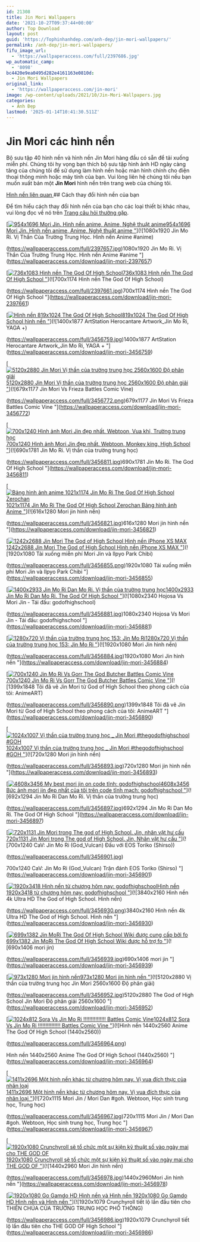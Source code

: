 ```yaml
---
id: 21308
title: Jin Mori Wallpapers
date: '2021-10-27T09:37:44+00:00'
author: Top Download
layout: post
guid: 'https://Tophinhanhdep.com/anh-dep/jin-mori-wallpapers/'
permalink: /anh-dep/jin-mori-wallpapers/
fifu_image_url:
  - 'https://wallpaperaccess.com/full/2397686.jpg'
wp_automatic_camp:
  - '8098'
bc4420e9ea0495d282e4161163e0810d:
  - Jin Mori Wallpapers
original_link:
  - 'https://wallpaperaccess.com/jin-mori'
image: /wp-content/uploads/2021/10/Jin-Mori-Wallpapers.jpg
categories:
  - Ảnh Đẹp
lastmod: '2025-01-14T10:41:30.511Z'
---
```

# Jin Mori các hình nền

Bộ sưu tập 40 hình nền và hình nền Jin Mori hàng đầu có sẵn để tải xuống miễn phí. Chúng tôi hy vọng bạn thích bộ sưu tập hình ảnh HD ngày càng tăng của chúng tôi để sử dụng làm hình nền hoặc màn hình chính cho điện thoại thông minh hoặc máy tính của bạn. Vui lòng liên hệ chúng tôi nếu bạn muốn xuất bản một **Jin Mori** hình nền trên trang web của chúng tôi.

[Hình nền liên quan ](#related) ## Cách thay đổi hình nền của bạn

Để tìm hiểu cách thay đổi hình nền của bạn cho các loại thiết bị khác nhau, vui lòng đọc về nó trên [Trang câu hỏi thường gặp](https://tophinhanhdep.com/faq/).

  
[[![954x1696 Mori Jin.  Hình nền anime, Anime, Nghệ thuật anime](https://wallpaperaccess.com/full/2397686.jpg)954x1696 Mori Jin. Hình nền anime, Anime, Nghệ thuật anime "](https://wallpaperaccess.com/download/jin-mori-2397686)](![1080x1920 Jin Mo Ri.  Vị Thần Của Trường Trung Học.  Hình nền Anime #anime)

(https://wallpaperaccess.com/full/2397657.jpg)1080x1920 Jin Mo Ri. Vị Thần Của Trường Trung Học. Hình nền Anime #anime "](https://wallpaperaccess.com/download/jin-mori-2397657)

[[![736x1083 Hình nền The God Of High School](https://wallpaperaccess.com/full/3456753.jpg)736x1083 Hình nền The God Of High School "](https://wallpaperaccess.com/download/jin-mori-3456753)](![700x1174 Hình nền The God Of High School)

(https://wallpaperaccess.com/full/2397661.jpg)700x1174 Hình nền The God Of High School "](https://wallpaperaccess.com/download/jin-mori-2397661)

[[![Hình nền 819x1024 The God Of High School](https://wallpaperaccess.com/full/3456758.jpg)819x1024 The God Of High School hình nền "](https://wallpaperaccess.com/download/jin-mori-3456758)](![1400x1877 ArtStation Herocantare Artwork_Jin Mo Ri, YAGA +)

(https://wallpaperaccess.com/full/3456759.jpg)1400x1877 ArtStation Herocantare Artwork\_Jin Mo Ri, YAGA + "](https://wallpaperaccess.com/download/jin-mori-3456759)

[[![5120x2880 Jin Mori Vị thần của trường trung học 2560x1600 Độ phân giải](https://wallpaperaccess.com/full/3456761.jpg)5120x2880 Jin Mori Vị thần của trường trung học 2560x1600 Độ phân giải "](https://wallpaperaccess.com/download/jin-mori-3456761)](![679x1177 Jin Mori Vs Frieza Battles Comic Vine)

(https://wallpaperaccess.com/full/3456772.png)679x1177 Jin Mori Vs Frieza Battles Comic Vine "](https://wallpaperaccess.com/download/jin-mori-3456772)

[[![700x1240 Hình ảnh Mori Jin đẹp nhất.  Webtoon, Vua khỉ, Trường trung học](https://wallpaperaccess.com/full/2397672.jpg)700x1240 Hình ảnh Mori Jin đẹp nhất. Webtoon, Monkey king, High School "](https://wallpaperaccess.com/download/jin-mori-2397672)](![690x1781 Jin Mo Ri.  Vị thần của trường trung học)

(https://wallpaperaccess.com/full/3456811.jpg)690x1781 Jin Mo Ri. The God Of High School "](https://wallpaperaccess.com/download/jin-mori-3456811)

[[![Bảng hình ảnh anime 1021x1174 Jin Mo Ri The God Of High School Zerochan](https://wallpaperaccess.com/full/3456813.png)1021x1174 Jin Mo Ri The God Of High School Zerochan Bảng hình ảnh Anime "](https://wallpaperaccess.com/download/jin-mori-3456813)](![616x1280 Mori jin hình nền)

(https://wallpaperaccess.com/full/3456821.jpg)616x1280 Mori jin hình nền "](https://wallpaperaccess.com/download/jin-mori-3456821)

[[![1242x2688 Jin Mori The God of High School Hình nền iPhone XS MAX](https://wallpaperaccess.com/full/3456843.jpg)1242x2688 Jin Mori The God of High School Hình nền iPhone XS MAX "](https://wallpaperaccess.com/download/jin-mori-3456843)](![1920x1080 Tải xuống miễn phí Mori Jin và Ilpyo Park Chibi)

(https://wallpaperaccess.com/full/3456855.png)1920x1080 Tải xuống miễn phí Mori Jin và Ilpyo Park Chibi "](https://wallpaperaccess.com/download/jin-mori-3456855)

[[![1400x2933 Jin Mo Ri Dan Mo Ri.  Vị thần của trường trung học](https://wallpaperaccess.com/full/3456879.png)1400x2933 Jin Mo Ri Dan Mo Ri. The God Of High School "](https://wallpaperaccess.com/download/jin-mori-3456879)](![1080x2340 Hojosa Vs Mori Jin - Tái đấu: godofhighschool)

(https://wallpaperaccess.com/full/3456881.jpg)1080x2340 Hojosa Vs Mori Jin - Tái đấu: godofhighschool "](https://wallpaperaccess.com/download/jin-mori-3456881)

[[![1280x720 Vị thần của trường trung học 153: Jin Mo Ri](https://wallpaperaccess.com/full/2397682.png)1280x720 Vị thần của trường trung học 153: Jin Mo Ri "](https://wallpaperaccess.com/download/jin-mori-2397682)](![1920x1080 Mori Jin hình nền)

(https://wallpaperaccess.com/full/3456884.jpg)1920x1080 Mori Jin hình nền "](https://wallpaperaccess.com/download/jin-mori-3456884)

[[![700x1240 Jin Mo Ri Vs Gorr The God Butcher Battles Comic Vine](https://wallpaperaccess.com/full/3456888.jpg)700x1240 Jin Mo Ri Vs Gorr The God Butcher Battles Comic Vine "](https://wallpaperaccess.com/download/jin-mori-3456888)](![1399x1848 Tôi đã vẽ Jin Mori từ God of High School theo phong cách của tôi: AnimeART)

(https://wallpaperaccess.com/full/3456890.png)1399x1848 Tôi đã vẽ Jin Mori từ God of High School theo phong cách của tôi: AnimeART "](https://wallpaperaccess.com/download/jin-mori-3456890)

[[![1024x1007 Vị thần của trường trung học _ Jin Mori #thegodofhighschool #GOH](https://wallpaperaccess.com/full/3456891.png)1024x1007 Vị thần của trường trung học \_ Jin Mori #thegodofhighschool #GOH "](https://wallpaperaccess.com/download/jin-mori-3456891)](![720x1280 Mori jin hình nền)

(https://wallpaperaccess.com/full/3456893.jpg)720x1280 Mori jin hình nền "](https://wallpaperaccess.com/download/jin-mori-3456893)

[[![4608x3456 My best mori jin on code tĩnh: godofhighschool](https://wallpaperaccess.com/full/3456894.jpg)4608x3456 Bức ảnh mori jin đẹp nhất của tôi trên code tĩnh mạch: godofhighschool "](https://wallpaperaccess.com/download/jin-mori-3456894)](![692x1294 Jin Mo Ri Dan Mo Ri.  Vị thần của trường trung học)

(https://wallpaperaccess.com/full/3456897.jpg)692x1294 Jin Mo Ri Dan Mo Ri. The God Of High School "](https://wallpaperaccess.com/download/jin-mori-3456897)

[[![720x1131 Jin Mori trong The god of High School.  Jin, nhân vật hư cấu](https://wallpaperaccess.com/full/3456899.jpg)720x1131 Jin Mori trong The god of High School. Jin, Nhân vật hư cấu "](https://wallpaperaccess.com/download/jin-mori-3456899)](![700x1240 CaV: Jin Mo Ri (God_Vulcan) Đấu với EOS Toriko (Shirso))

(https://wallpaperaccess.com/full/3456901.jpg)

700x1240 CaV: Jin Mo Ri (God\_Vulcan) Trận đánh EOS Toriko (Shirso) "](https://wallpaperaccess.com/download/jin-mori-3456901)

[[![1920x3418 Hình nền từ chương hôm nay: godofhighschool](https://wallpaperaccess.com/full/3456927.jpg)Hình nền 1920x3418 từ chương hôm nay: godofhighschool "](https://wallpaperaccess.com/download/jin-mori-3456927)](![3840x2160 Hình nền 4k Ultra HD The God of High School.  Hình nền)

(https://wallpaperaccess.com/full/3456930.png)3840x2160 Hình nền 4k Ultra HD The God of High School. Hình nền "](https://wallpaperaccess.com/download/jin-mori-3456930)

[[![699x1382 Jin MoRi The God Of High School Wiki được cung cấp bởi fo](https://wallpaperaccess.com/full/3456938.png)699x1382 Jin MoRi The God Of High School Wiki được hỗ trợ fo "](https://wallpaperaccess.com/download/jin-mori-3456938)](![690x1406 mori jin)

(https://wallpaperaccess.com/full/3456939.jpg)690x1406 mori jin "](https://wallpaperaccess.com/download/jin-mori-3456939)

[[![973x1280 Mori jin hình nền](https://wallpaperaccess.com/full/3456950.jpg)973x1280 Mori jin hình nền "](https://wallpaperaccess.com/download/jin-mori-3456950)](![5120x2880 Vị thần của trường trung học Jin Mori 2560x1600 Độ phân giải)

(https://wallpaperaccess.com/full/3456952.jpg)5120x2880 The God of High School Jin Mori Độ phân giải 2560x1600 "](https://wallpaperaccess.com/download/jin-mori-3456952)

[[![1024x812 Sora Vs Jin Mo Ri !!!!!!!!!!!!!!!  Battles Comic Vine](https://wallpaperaccess.com/full/3456958.png)1024x812 Sora Vs Jin Mo Ri !!!!!!!!!!!!!!! Battles Comic Vine "](https://wallpaperaccess.com/download/jin-mori-3456958)](![Hình nền 1440x2560 Anime The God Of High School (1440x2560))

(https://wallpaperaccess.com/full/3456964.png)

Hình nền 1440x2560 Anime The God Of High School (1440x2560) "](https://wallpaperaccess.com/download/jin-mori-3456964)

[[![1411x2696 Một hình nền khác từ chương hôm nay.  Vị vua đích thực của nhân loại](https://wallpaperaccess.com/full/3456966.jpg)1411x2696 Một hình nền khác từ chương hôm nay. Vị vua đích thực của nhân loại "](https://wallpaperaccess.com/download/jin-mori-3456966)](![720x1115 Mori Jin / Mori Dan #goh.  Webtoon, Học sinh trung học, Trung học)

(https://wallpaperaccess.com/full/3456967.jpg)720x1115 Mori Jin / Mori Dan #goh. Webtoon, Học sinh trung học, Trung học "](https://wallpaperaccess.com/download/jin-mori-3456967)

[[![1920x1080 Crunchyroll sẽ tổ chức một sự kiện kỹ thuật số vào ngày mai cho THE GOD OF](https://wallpaperaccess.com/full/3456976.jpg)1920x1080 Crunchyroll sẽ tổ chức một sự kiện kỹ thuật số vào ngày mai cho THE GOD OF "](https://wallpaperaccess.com/download/jin-mori-3456976)](![1440x2960 ​​Mori Jin hình nền)

(https://wallpaperaccess.com/full/3456978.jpg)1440x2960 ​​Mori Jin hình nền "](https://wallpaperaccess.com/download/jin-mori-3456978)

[[![1920x1080 Go Gamdo HD Hình nền và Hình nền](https://wallpaperaccess.com/full/3456981.png) 1920x1080 Go Gamdo HD Hình nền và Hình nền "](https://wallpaperaccess.com/download/jin-mori-3456981)](![1920x1079 Crunchyroll tiết lộ lần đầu tiên cho THIÊN CHÚA CỦA TRƯỜNG TRUNG HỌC PHỔ THÔNG)

(https://wallpaperaccess.com/full/3456986.jpg)1920x1079 Crunchyroll tiết lộ lần đầu tiên cho THE GOD OF High School "](https://wallpaperaccess.com/download/jin-mori-3456986)
